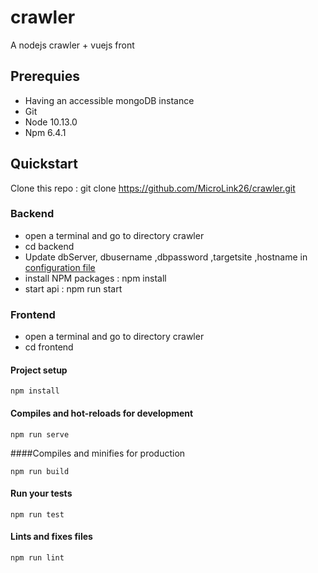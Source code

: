 # crawler
A nodejs crawler + vuejs front


## Prerequies

- Having an accessible mongoDB instance
- Git
- Node 10.13.0
- Npm 6.4.1

## Quickstart
Clone this repo : git clone https://github.com/MicroLink26/crawler.git
### Backend

- open a terminal and go to directory crawler
- cd backend
- Update   dbServer, dbusername ,dbpassword ,targetsite ,hostname  in [configuration file](backend/config/config.js)
- install NPM packages : npm install
- start api : npm run start

### Frontend

- open a terminal and go to directory crawler
- cd frontend

#### Project setup
```
npm install
```

#### Compiles and hot-reloads for development
```
npm run serve
```

####Compiles and minifies for production
```
npm run build
```

#### Run your tests
```
npm run test
```

#### Lints and fixes files
```
npm run lint
```